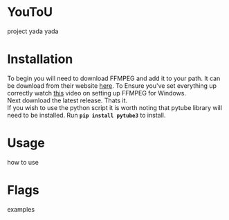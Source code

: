 # YouToU
  project yada yada
  
Installation
============
  To begin you will need to download FFMPEG and add it to your path. It can be download from their website [here](https://ffmpeg.org/download.html). To Ensure you've set everything up correctly watch [this](https://www.youtube.com/watch?v=IECI72XEox0) video on setting up FFMPEG for Windows.  
  Next download the latest release. Thats it.  
  If you wish to use the python script it is worth noting that pytube library will need to be installed. Run __`pip install pytube3`__ to install.
  
Usage
=====
  how to use
  
Flags
=====
 examples
